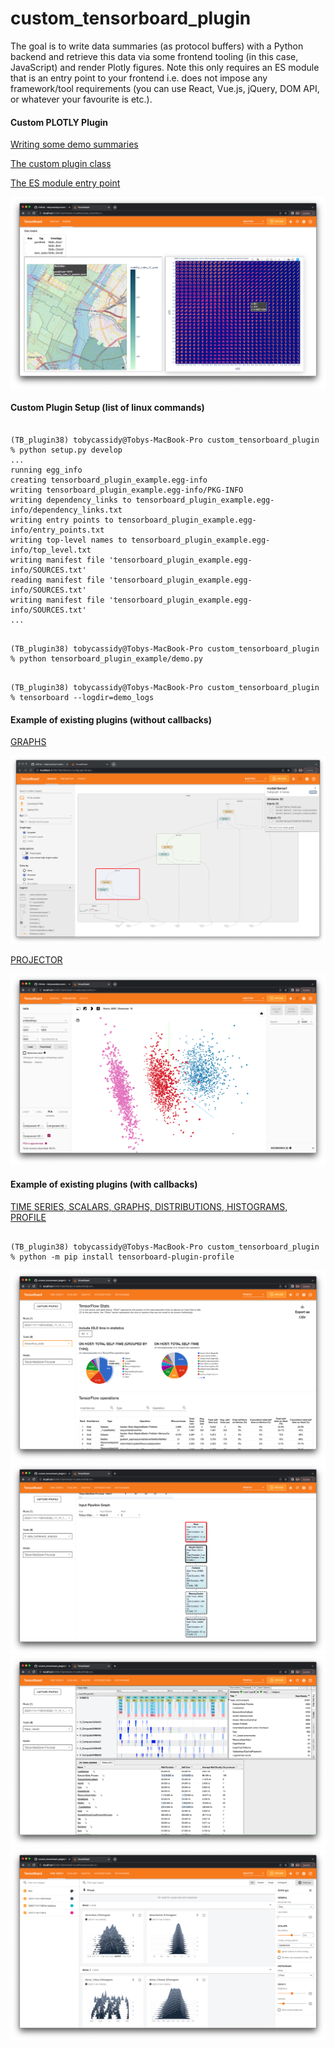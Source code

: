 # custom_tensorboard_plugin

The goal is to write data summaries (as protocol buffers) with a Python backend and retrieve this data
via some frontend tooling (in this case, JavaScript) and render Plotly figures. Note this only requires 
an ES module that is an entry point to your frontend i.e. does not impose any framework/tool requirements
(you can use React, Vue.js, jQuery, DOM API, or whatever your favourite is etc.).

#### Custom PLOTLY Plugin

[Writing some demo summaries](https://github.com/tobycassidy/custom_tensorboard_plugin/blob/main/tensorboard_plugin_example/demo.py)

[The custom plugin class](https://github.com/tobycassidy/custom_tensorboard_plugin/blob/main/tensorboard_plugin_example/plugin.py)

[The ES module entry point](https://github.com/tobycassidy/custom_tensorboard_plugin/blob/main/tensorboard_plugin_example/static/index.js)

<img src='tensorboard_screenshots/plotly_plugin.png' />


#### Custom Plugin Setup (list of linux commands) 

```linux

(TB_plugin38) tobycassidy@Tobys-MacBook-Pro custom_tensorboard_plugin % python setup.py develop
...
running egg_info
creating tensorboard_plugin_example.egg-info
writing tensorboard_plugin_example.egg-info/PKG-INFO
writing dependency_links to tensorboard_plugin_example.egg-info/dependency_links.txt
writing entry points to tensorboard_plugin_example.egg-info/entry_points.txt
writing top-level names to tensorboard_plugin_example.egg-info/top_level.txt
writing manifest file 'tensorboard_plugin_example.egg-info/SOURCES.txt'
reading manifest file 'tensorboard_plugin_example.egg-info/SOURCES.txt'
writing manifest file 'tensorboard_plugin_example.egg-info/SOURCES.txt'
...

```

```linux 

(TB_plugin38) tobycassidy@Tobys-MacBook-Pro custom_tensorboard_plugin % python tensorboard_plugin_example/demo.py

```

```linux

(TB_plugin38) tobycassidy@Tobys-MacBook-Pro custom_tensorboard_plugin % tensorboard --logdir=demo_logs

```

#### Example of existing plugins (without callbacks)

[GRAPHS](https://github.com/tobycassidy/custom_tensorboard_plugin/blob/main/existing_plugins/graphs/demo.py)

<img src='tensorboard_screenshots/graphs_plugin.png' />

[PROJECTOR](https://github.com/tobycassidy/custom_tensorboard_plugin/blob/main/existing_plugins/projector/demo.py)

<img src='tensorboard_screenshots/projector_plugin.png' />

#### Example of existing plugins (with callbacks)

[TIME SERIES, SCALARS, GRAPHS, DISTRIBUTIONS, HISTOGRAMS, PROFILE](https://github.com/tobycassidy/custom_tensorboard_plugin/blob/main/existing_plugins/profile/demo.py)

```linux

(TB_plugin38) tobycassidy@Tobys-MacBook-Pro custom_tensorboard_plugin % python -m pip install tensorboard-plugin-profile

```

<img src='tensorboard_screenshots/profile_plugin_tf_stats.png' />

<img src='tensorboard_screenshots/profile_plugin_bottleneck.png' />

<img src='tensorboard_screenshots/profile_plugin_trace_viewer.png' />

<img src='tensorboard_screenshots/time_series_plugin.png' />